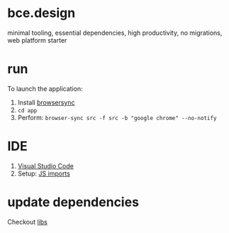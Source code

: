 # bce.design

minimal tooling, essential dependencies, high productivity, no migrations, web platform starter

# run

To launch the application:

1. Install [browsersync](https://www.browsersync.io)
2. `cd app`
3. Perform: `browser-sync src -f src -b "google chrome" --no-notify`

# IDE

1. [Visual Studio Code](https://code.visualstudio.com)
2. Setup: [JS imports](https://www.adam-bien.com/roller/abien/entry/fixing_es_6_import_autocompletion)

# update dependencies

Checkout [libs](https://github.com/AdamBien/bce.design/tree/main/libs)
